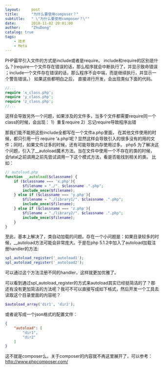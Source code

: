 ```yaml
---
layout:     post
title:      "为什么要使用composer？"
subtitle:   " \"为什么要使用composer？\""
date:       2018-11-02 20:01:00
author:     "ZhuDong"
catalog: true
tags:
    - 技术
    - Meta
---
```


PHP最早引入文件的方式是include或者是require。
include和require的区别是什么？(require一个文件存在错误的话，那么程序就会中断执行了，并显示致命错误 ；include一个文件存在错误的话，那么程序不会中端，而是继续执行，并显示一个警告错误。）
如果这些都明白之后， 直接进行开发，会出现类似下面的代码。

```php
//...
require 'x_class.php';
require 'y_class.php';
require 'z_class.php';
//...
```

这样会导致另外一个问题，如果涉及的文件多，当多个文件都需要require同一个class的时候，会出现：
1）重复require
2）忘记require导致程序出错

那我们能不能把这些include全都写在一个文件a.php里面， 在其他文件使用的时候，都只引用一行 require ‘a.php’呢？显然这样会导致引入的很多没有的用的文件；同时，如果文件过多的时候，还有可能导致内存使用过多。
php5 为了解决这个问题，引入了__autoload魔术方法。当在文件中使用一个不存在的类的时候，会fatal之前调用之前先尝试调用一下这个模式方法，看是否能找到相关的类。
比如：

```php
// autoload.php
function __autoload($classname) {
    if ($classname === 'x.php'){
        $filename = "./". $classname .".php";
        include_once($filename);
    } else if ($classname === 'y.php'){
        $filename = "./library1/". $classname .".php";
        include_once($filename);
    } else if ($classname === 'z.php'){
        $filename = "./library2/". $classname .".php";
        include_once($filename);
    }
}
```

至此，基本上解决了，类自动加载的问题。存在一个小问题是：如果目录较多的时候，__autoload方法可能会非常庞大。于是在php 5.1.2中加入了autoload加载注册handler的方法:


```php
spl_autoload_register('_autoload1');
spl_autoload_register('_autoload2');
```

可以通过这个方法注册不同的handler，这样就更加优雅了。

可以看到通过spl_autoload_register的方式来autoload其实已经挺简洁的了？那还有没有更加简洁的方法呢？我可不可以直接写成如下格式，然后开发一个工具去读取这个目录里面的内容呢？


```php
$autoload_array('dir1', 'dir2'); 
```

或者说写成一个json格式的配置文件：

```json
{
    "autoload": [
        "dir1",
        "dir2"
    ]
}
```
这不就是composer么。关于composer的内容就不再这里展开了，可以参考：http://www.phpcomposer.com/






